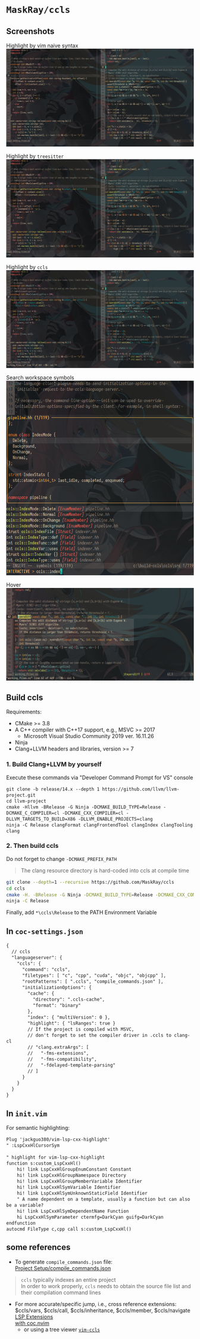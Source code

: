 # `MaskRay/ccls`

## Screenshots

Highlight by vim naive syntax
![](./imgs/ccls/naive_syntax.png)

Highlight by `treesitter`
![](./imgs/ccls/treesitter.png)

Highlight by `ccls`
![](./imgs/ccls/ccls.png)

Search workspace symbols
![](./imgs/ccls/ccls_workspace_symbols.png)

Hover
![](./imgs/ccls/ccls_hover.png)

## Build ccls

Requirements:  

- CMake >= 3.8  
- A C++ compiler with C++17 support, e.g., MSVC >= 2017  
    - Microsoft Visual Studio Community 2019 ver. 16.11.26  
- Ninja  
- Clang+LLVM headers and libraries, version >= 7  

### 1. Build Clang+LLVM by yourself

Execute these commands via "Developer Command Prompt for VS" console  

``` dosbatch
git clone -b release/14.x --depth 1 https://github.com/llvm/llvm-project.git
cd llvm-project
cmake -Hllvm -BRelease -G Ninja -DCMAKE_BUILD_TYPE=Release -DCMAKE_C_COMPILER=cl -DCMAKE_CXX_COMPILER=cl -DLLVM_TARGETS_TO_BUILD=X86 -DLLVM_ENABLE_PROJECTS=clang
ninja -C Release clangFormat clangFrontendTool clangIndex clangTooling clang
```

### 2. Then build ccls

Do not forget to change `-DCMAKE_PREFIX_PATH`  
> The clang resource directory is hard-coded into ccls at compile time  

``` sh
git clone --depth=1 --recursive https://github.com/MaskRay/ccls
cd ccls
cmake -H. -BRelease -G Ninja -DCMAKE_BUILD_TYPE=Release -DCMAKE_CXX_COMPILER=clang-cl -DCMAKE_C_COMPILER=clang-cl -DCMAKE_PREFIX_PATH="C:\build-ccls\llvm-project\Release"
ninja -C Release
```

Finally, add `*\ccls\Release` to the PATH Environment Variable  

## In `coc-settings.json`

``` jsonc
{
  // ccls
  "languageserver": {
    "ccls": {
      "command": "ccls",
      "filetypes": [ "c", "cpp", "cuda", "objc", "objcpp" ],
      "rootPatterns": [ ".ccls", "compile_commands.json" ],
      "initializationOptions": {
        "cache": {
          "directory": ".ccls-cache",
          "format": "binary"
        },
        "index": { "multiVersion": 0 },
        "highlight": { "lsRanges": true }
        // If the project is compiled with MSVC,
        // don't forget to set the compiler driver in .ccls to clang-cl
        // "clang.extraArgs": [
        //   "-fms-extensions",
        //   "-fms-compatibility",
        //   "-fdelayed-template-parsing"
        // ]
      }
    }
  }
}
```

## In `init.vim`

For semantic highlighting:  

``` vim
Plug 'jackguo380/vim-lsp-cxx-highlight'
" :LspCxxHlCursorSym

" highlight for vim-lsp-cxx-highlight
function s:custom_LspCxxHl()
    hi! link LspCxxHlGroupEnumConstant Constant
    hi! link LspCxxHlGroupNamespace Directory
    hi! link LspCxxHlGroupMemberVariable Identifier
    hi! link LspCxxHlSymVariable Identifier
    hi! link LspCxxHlSymUnknownStaticField Identifier
    " A name dependent on a template, usually a function but can also be a variable?
    hi! link LspCxxHlSymDependentName Function
    hi LspCxxHlSymParameter ctermfg=DarkCyan guifg=DarkCyan
endfunction
autocmd FileType c,cpp call s:custom_LspCxxHl()
```

## some references

- To generate `compile_commands.json` file:  
[Project Setup/compile_commands.json](https://github.com/MaskRay/ccls/wiki/Project-Setup#compile_commandsjson)

> `ccls` typically indexes an entire project  
> In order to work properly, `ccls` needs to obtain the source file list and their compilation command lines  

- For more accurate/specific jump, i.e., cross reference extensions:  
\$ccls/vars, \$ccls/call, \$ccls/inheritance, \$ccls/member, \$ccls/navigate  
[LSP Extensions](https://github.com/MaskRay/ccls/wiki/LSP-Extensions)  
[with coc.nvim](https://github.com/MaskRay/ccls/wiki/coc.nvim#cross-reference-extensions)  
    - or using a tree viewer [`vim-ccls`](https://github.com/m-pilia/vim-ccls#commands)  
